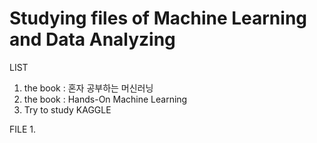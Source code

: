 # Studying files of Machine Learning and Data Analyzing 


LIST
1. the book : 혼자 공부하는 머신러닝
2. the book : Hands-On Machine Learning
3. Try to study KAGGLE

FILE
1. 


